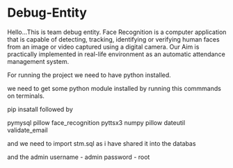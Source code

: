 # Debug-Entity
Hello...This is team debug entity.
Face Recognition is a computer application that is capable of detecting, tracking, identifying or verifying human faces from an image or video captured using a digital camera. 
Our Aim is practically implemented in real-life environment as an automatic attendance management system.


For running the project we need to have python installed.

we need to get some python module installed by running this commmands on terminals.

pip insatall followed by 

pymysql
pillow
face_recognition
pyttsx3
numpy
pillow
dateutil
validate_email


and we need to import stm.sql as i have shared it into the databas 

and the admin  username - admin
               password - root
